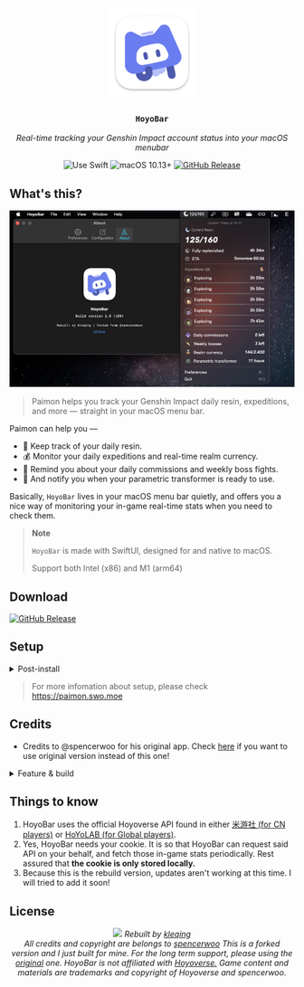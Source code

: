<div align="center">
  <img src="Assets/logo.png" alt="logo" width="160" height="160" />
  <h3><code>HoyoBar</code></h3>
  <p><em>Real-time tracking your Genshin Impact account status into your macOS menubar</em></p>

  <img src="https://img.shields.io/badge/uses-SwiftUI-f05138?labelColor=282c34&logo=swift" alt="Use Swift" />
  <img src="https://img.shields.io/badge/macOS-10.13+-49be25?labelColor=282c34&logo=apple" alt="macOS 10.13+" />
  <a href="https://github.com/kleqing/HoyoBar/releases/latest"><img src="https://img.shields.io/github/v/release/kleqing/HoyoBar?labelColor=282c34&logo=GitHub" alt="GitHub Release" /></a>
</div>

## What's this?

![screenshot](Assets/scr.png)

> Paimon helps you track your Genshin Impact daily resin, expeditions, and more — straight in your macOS menu bar.

Paimon can help you —

* 🌙 Keep track of your daily resin.
* 💰 Monitor your daily expeditions and real-time realm currency.
* 🏁 Remind you about your daily commissions and weekly boss fights.
* 🍯 And notify you when your parametric transformer is ready to use.

Basically, `HoyoBar` lives in your macOS menu bar quietly, and offers you a nice way of monitoring your in-game real-time stats when you need to check them.

> **Note**
>
> `HoyoBar` is made with SwiftUI, designed for and native to macOS.
>
> Support both Intel (x86) and M1 (arm64)

## Download

[![GitHub Release](https://img.shields.io/github/v/release/kleqing/HoyoBar?labelColor=282c34&logo=GitHub&style=for-the-badge)](https://github.com/kleqing/HoyoBar/releases/latest)

## Setup

<details> <summary>Post-install</summary>
<br>

> Open `.dmg` file, copy `HoyoBar.app` to /Application
>
> Open `HoyoBar.app`
>
> In menubar, press the `-/160` and press `Preferences` - `Configuration`
>
> Open [Chrome](https://www.google.com/chrome) and go to [HoyoLab](https://www.hoyolab.com)
>
> Open DevTools and go to `Console` tab, then type `document.cookie` and Enter
>
> Copy cookie and paste it to `HoyoBar`, then press `Test config`
>
> 👍 Enjoy! 
>
</details>

> For more infomation about setup, please check https://paimon.swo.moe

## Credits

* Credits to @spencerwoo for his original app. Check [here](https://github.com/spencerwooo/PaimonMenuBar) if you want to use original version instead of this one!

<details>
<summary>Feature & build</summary>

### Features

* [x] Start at login.
* [x] Complie using target 10.13 instead of 11.0+.
* [x] Supported both Intel and M1 Macs.
* [x] Support English, Chinese and Vietnamese.
* [x] Using HoyoLab icon instead of HuTao icon (I love original icon than Hu Tao icon although I got her at 2.2 because I want to make some people think that it's 'HoyoLab Lite')
* [x] Code-sign and publish as `.dmg`
* [x] Custom website and help for acquiring the cookie.
* [x] Support for cn and global genshin accounts (米游社 and hoyolab).
*  ~~[ ] Check for update and auto updates~~

### Build

* Using Xcode 13, Swift 5.5 and SDK 10.13.
* App icon was built from Apple icon template for Adobe Photoshop.
* Using DropDMG to create `.dmg` file.

</details>

## Things to know

1. HoyoBar uses the official Hoyoverse API found in either [米游社 (for CN players)](https://bbs.mihoyo.com/ys/) or [HoYoLAB (for Global players)](https://www.hoyolab.com/home).
2. Yes, HoyoBar needs your cookie. It is so that HoyoBar can request said API on your behalf, and fetch those in-game stats periodically. Rest assured that **the cookie is only stored locally.**
3. Because this is the rebuild version, updates aren't working at this time. I will tried to add it soon!


## License

<div align="center">
  <img src="Assets/footer.png" />
  <em>Rebuilt by <a href="https://github.com/kleqing">kleqing</a><br>All credits and copyright are belongs to <a href="https://spencerwoo.com">spencerwoo</a></em>
  <em>This is a forked version and I just built for mine. For the long term support, please using the <a href="https://github.com/spencerwooo/PaimonMenuBar">original</a> one.</em>
  <em>HoyoBar is not affiliated with <a href="https://www.hoyoverse.com">Hoyoverse.</a> Game content and materials are trademarks and copyright of Hoyoverse and spencerwoo.</em>
</div>
